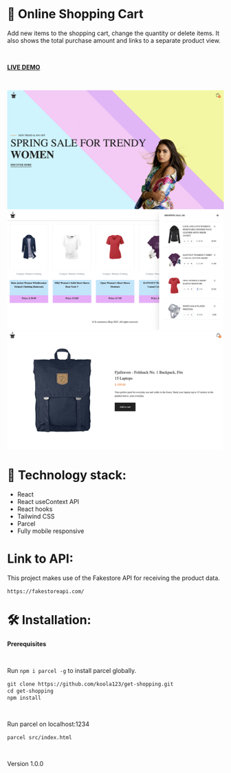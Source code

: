 # 🚚 Online Shopping Cart

Add new items to the shopping cart, change the quantity or delete items. It also shows the total purchase amount and links to a separate product view.

<br>

<strong>[LIVE DEMO](https://get-shopping.netlify.app/)</strong>

<br>
<p align-right>
<img src="src/img/get-shopping1.png" with="400px"/>
<img src="src/img/get-shopping2.png" with="400px"/>
<img src="src/img/get-shopping3.png" with="400px"/>
</p>

# 🎯 Technology stack:
- React
- React useContext API
- React hooks
- Tailwind CSS
- Parcel
- Fully mobile responsive

# Link to API:
This project makes use of the Fakestore API for receiving the product data.
``` 
https://fakestoreapi.com/ 
```

# 🛠 Installation: 

<strong>Prerequisites</strong>

<br>

Run `npm i parcel -g` to install parcel globally.

```
git clone https://github.com/koola123/get-shopping.git
cd get-shopping
npm install
```
<br>

Run parcel on localhost:1234
```
parcel src/index.html
```

<br>

Version 1.0.0



